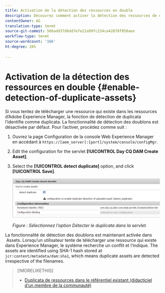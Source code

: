 ```yaml
---
title: Activation de la détection des ressources en double
description: Découvrez comment activer la détection des ressources de duplicata dans Experience Manager.
contentOwner: AG
translation-type: tm+mt
source-git-commit: 566add37d6dd7efe22a99fc234ca42878f050aee
workflow-type: tm+mt
source-wordcount: '166'
ht-degree: 26%

---
```



# Activation de la détection des ressources en double {#enable-detection-of-duplicate-assets}

Si vous tentez de télécharger une ressource qui existe dans les ressources d’Adobe Experience Manager, la fonction de détection de duplicata l’identifie comme duplicata. La fonctionnalité de détection des doublons est désactivée par défaut. Pour l’activer, procédez comme suit :

1. Ouvrez la page Configuration de la console Web Experience Manager en accédant à `https://[aem_server]:[port]/system/console/configMgr`.
1. Edit the configuration for the servlet **[!UICONTROL Day CQ DAM Create Asset]**.
1. Select the **[!UICONTROL detect duplicate]** option, and click **[!UICONTROL Save]**.

   ![Sélection de l’option de détection des doublons dans le servlet](assets/chlimage_1-377.png)

   *Figure : Sélectionnez l’option Détecter le duplicata dans la servlet.*

La fonctionnalité de détection des doublons est maintenant activée dans  Assets. Lorsqu’un utilisateur tente de télécharger une ressource qui existe dans Experience Manager, le système recherche un conflit et l’indique. The assets are identified using SHA-1 hash stored at `jcr:content/metadata/dam:sha1`, which means duplicate assets are detected irrespective of the filenames.

>[!MORELIKETHIS]
>
>* [Duplicata de ressources dans le référentiel existant (didacticiel d’un membre de la communauté)](https://experience-aem.blogspot.com/2019/06/aem-65-find-duplicate-assets-binaries-in-existing-repository.html)

